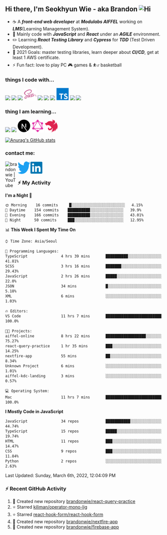 ## Hi there, I'm Seokhyun Wie - aka Brandon <img src='https://qpluspicture.oss-cn-beijing.aliyuncs.com/6LjjQA/Hi.gif' alt='Hi' width="24"/>

- ☕ A _**front-end web developer**_ at _**Modulabs AIFFEL**_ working on _**LMS**_(Learning Management System).
- 🔄 Mainly code with _**JavaScript**_ and _**React**_ under an _**AGILE**_ environment.
- ✏️ Learning _**React Testing Library**_ and _**Cypress**_ for _**TDD**_ (Test Driven Development).
- 🎯 2021 Goals: master testing libraries, learn deeper about _**CI/CD**_, get at least 1 AWS certificate.
- ⚡ Fun fact: love to play PC 🎮 games️ \& ⛹️‍♂️ basketball

### things I code with...

<img src="https://cdn.jsdelivr.net/gh/devicons/devicon/icons/vscode/vscode-original.svg" width="40px"> <img src="https://cdn.jsdelivr.net/gh/devicons/devicon@latest/icons/javascript/javascript-original.svg" width="40px"> <img src="https://cdn.jsdelivr.net/gh/devicons/devicon@latest/icons/react/react-original.svg" width="40px"> <img src="https://raw.githubusercontent.com/devicons/devicon/master/icons/sass/sass-original.svg" width="40px"> <img src="https://cdn.jsdelivr.net/gh/devicons/devicon@latest/icons/git/git-original.svg" width="40px"> <img src="https://cdn.jsdelivr.net/gh/devicons/devicon/icons/github/github-original.svg" width="40px"> <img src="https://cdn.jsdelivr.net/gh/devicons/devicon/icons/amazonwebservices/amazonwebservices-original.svg" width="40px"> <img src="https://raw.githubusercontent.com/devicons/devicon/master/icons/typescript/typescript-original.svg" width="40px"> <img src="https://cdn.jsdelivr.net/gh/devicons/devicon@latest/icons/mongodb/mongodb-original.svg" width="40px"> <img src="https://cdn.jsdelivr.net/gh/devicons/devicon@latest/icons/nodejs/nodejs-plain.svg" width="40px">

### thing I am learning...

<img src="https://cdn.jsdelivr.net/gh/devicons/devicon/icons/jest/jest-plain.svg" width="40px"> <img src="https://icons-for-free.com/iconfiles/png/512/cypress-1324440144114984250.png" width="40px"> <img src="https://raw.githubusercontent.com/devicons/devicon/master/icons/nextjs/nextjs-original.svg" width="40px"> <img src="https://raw.githubusercontent.com/devicons/devicon/master/icons/graphql/graphql-plain.svg" width="40px"> <img src="https://raw.githubusercontent.com/devicons/devicon/master/icons/nestjs/nestjs-plain.svg" width="40px">

<!-- GitHub Stats -->

[![Anurag's GitHub stats](https://github-readme-stats.vercel.app/api?username=brandonwie&show_icons=true&title_color=ffc857&icon_color=8ac926&text_color=daf7dc&bg_color=151515&hide=stars&custom_title=Brandon's GitHub Stats)](https://github.com/anuraghazra/github-readme-stats)

### contact me:

[<img align="left" alt="brandonwie | YouTube" width="40px" src="https://iconape.com/wp-content/png_logo_vector/youtube-social-white-squircle.png" />][youtube] [<img align="left" alt="brandonwie | Twitter" width="40px" src="https://raw.githubusercontent.com/devicons/devicon/master/icons/twitter/twitter-original.svg" />][twitter] [<img align="left" alt="brandonwie | LinkedIn" width="40px" src="https://raw.githubusercontent.com/devicons/devicon/master/icons/linkedin/linkedin-original.svg" />][linkedin]

<br />
<br />

### ⚡ My Activity

<!--START_SECTION:waka-->
**I'm a Night 🦉** 

```text
🌞 Morning    16 commits     █░░░░░░░░░░░░░░░░░░░░░░░░   4.15% 
🌆 Daytime    154 commits    ██████████░░░░░░░░░░░░░░░   39.9% 
🌃 Evening    166 commits    ██████████░░░░░░░░░░░░░░░   43.01% 
🌙 Night      50 commits     ███░░░░░░░░░░░░░░░░░░░░░░   12.95%

```


📊 **This Week I Spent My Time On** 

```text
⌚︎ Time Zone: Asia/Seoul

💬 Programming Languages: 
TypeScript               4 hrs 39 mins       ██████████░░░░░░░░░░░░░░░   41.81% 
SCSS                     3 hrs 16 mins       ███████░░░░░░░░░░░░░░░░░░   29.43% 
JavaScript               2 hrs 26 mins       █████░░░░░░░░░░░░░░░░░░░░   22.0% 
JSON                     34 mins             █░░░░░░░░░░░░░░░░░░░░░░░░   5.18% 
XML                      6 mins              ░░░░░░░░░░░░░░░░░░░░░░░░░   1.03%

🔥 Editors: 
VS Code                  11 hrs 7 mins       █████████████████████████   100.0%

🐱‍💻 Projects: 
aiffel-online            8 hrs 22 mins       ██████████████████░░░░░░░   75.27% 
react-query-practice     1 hr 35 mins        ███░░░░░░░░░░░░░░░░░░░░░░   14.25% 
nextfire-app             55 mins             ██░░░░░░░░░░░░░░░░░░░░░░░   8.34% 
Unknown Project          6 mins              ░░░░░░░░░░░░░░░░░░░░░░░░░   1.01% 
aiffel-kdc-landing       3 mins              ░░░░░░░░░░░░░░░░░░░░░░░░░   0.57%

💻 Operating System: 
Mac                      11 hrs 7 mins       █████████████████████████   100.0%

```

**I Mostly Code in JavaScript** 

```text
JavaScript               34 repos            ███████████░░░░░░░░░░░░░░   44.74% 
TypeScript               15 repos            █████░░░░░░░░░░░░░░░░░░░░   19.74% 
HTML                     11 repos            ███░░░░░░░░░░░░░░░░░░░░░░   14.47% 
CSS                      9 repos             ███░░░░░░░░░░░░░░░░░░░░░░   11.84% 
Python                   2 repos             ░░░░░░░░░░░░░░░░░░░░░░░░░   2.63%

```



<!--END_SECTION:waka-->

<!--RECENT_ACTIVITY:last_update-->
Last Updated: Sunday, March 6th, 2022, 12:04:09 PM
<!--RECENT_ACTIVITY:last_update_end-->

### ⚡ Recent GitHub Activity

<!--RECENT_ACTIVITY:start-->
1. 📔 Created new repository [brandonwie/react-query-practice](https://github.com/brandonwie/react-query-practice)
2. ⭐ Starred [kiliman/operator-mono-lig](https://github.com/kiliman/operator-mono-lig)
3. ⭐ Starred [react-hook-form/react-hook-form](https://github.com/react-hook-form/react-hook-form)
4. 📔 Created new repository [brandonwie/nextfire-app](https://github.com/brandonwie/nextfire-app)
5. 📔 Created new repository [brandonwie/firebase-app](https://github.com/brandonwie/firebase-app)
<!--RECENT_ACTIVITY:end-->

[youtube]: https://www.youtube.com/channel/UC7tk3UT7nn3cZNC2KBdb-4Q
[linkedin]: https://linkedin.com/in/brandonwie
[twitter]: https://twitter.com/brandonwie

